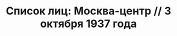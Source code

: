 ---
title: 'Список лиц: Москва-центр // 3 октября 1937 года'
description: РГАСПИ, ф.17, оп.171, дело 411, лист 178
images:
- /disk/pictures/v03/17-171-411-178.jpg
- /disk/pictures/v03/17-171-411-179.jpg
---